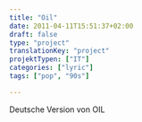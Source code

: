 ```yaml
---
title: "Oil"
date: 2011-04-11T15:51:37+02:00
draft: false
type: "project"
translationKey: "project"
projektTypen: ["IT"]
categories: ["lyric"]
tags: ["pop", "90s"]

---
```

Deutsche Version von OIL 
